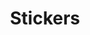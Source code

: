 ---
title: Stickers
layout: collection
permalink: /stickers/
collection: stickers
entries_layout: grid
classes: wide
---